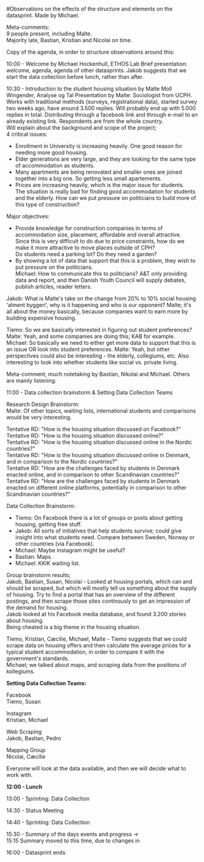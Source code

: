 #Observations on the effects of the structure and elements on the datasprint. Made by Michael.   

Meta-comments:  
9 people present, including Malte.  
Majority late, Bastian, Kristian and Nicolai on time.  

Copy of the agenda, in order to structure observations around this:  

10:00 - Welcome by Michael Hockenhull, ETHOS Lab
Brief presentation: welcome, agenda, agenda of other datasprints. Jakob suggests that we start the data collection before lunch, rather than after.  

10:30 - Introduction to the student housing situation by Malte Moll Wingender, Analyse og Tal
Presentation by Malte: Sociologist from UCPH. Works with traditional methods (surveys, registrational data), started survey two weeks ago, have around 3.500 replies. Will probably end up with 5.000 replies in total. Distributing through a facebook link and through e-mail to an already existing link. Respondents are from the whole country.    
Will explain about the background and scope of the project;  
4 critical issues:  
- Enrollment in University is increasing heavily. One good reason for needing more good housing.  
- Elder generations are very large, and they are looking for the same type of accommodation as students.  
- Many apartments are being renovated and smaller ones are joined together into a big one. So getting less small apartements.
- Prices are increasing heavily, which is the major issue for students.  
The situation is really bad for finding good accommodation for students and the elderly. How can we put pressure on politicians to build more of this type of construction?  

Major objectives:  
- Provide knowledge for construction companies in terms of accommodation size, placement, affordable and overall attractive.  
      Since this is very difficult to do due to price constraints, how do we make it more attractive to move places outside of CPH?  
      Do students need a parking lot? Do they need a garden?  
- By showing a lot of data that support that this is a problem, they wish to put pressure on the politicians.   
      Michael: How to communicate this to politicians? A&T only providing data and report, and then Danish Youth Council will supply     debates, publish articles, reader letters.  

Jakob: What is Malte's take on the change from 20% to 10% social housing 'alment byggeri', why is it happening and who is our opponent? Malte; it's all about the money basically, because companies want to earn more by building expensive housing.  

Tiemo: So we are basically interested in figuring out student preferences?   
Malte: Yeah, and some companies are doing this; KAB for example.  
Michael: So basically we need to either get more data to support that this is an issue OR look into student preferences. 
Malte: Yeah, but other perspectives could also be interesting - the elderly, collegiums, etc. Also interesting to look into whether students like social vs. private living. 

Meta-comment; much notetaking by Bastian, Nikolai and Michael. Others are mainly listening. 

11:00 - Data collection brainstorm & Setting Data Collection Teams

Research Design Brainstorm:  
Malte: Of other topics, waiting lists, international students and comparisons would be very interesting.  

Tentative RD: "How is the housing situation discussed on Facebook?"  
Tentative RD: "How is the housing situation discussed online?"  
Tentative RD: "How is the housing situation discussed online in the Nordic countries?"  
Tentative RD: "How is the housing situation discussed online in Denmark, and in comparison to the Nordic countries?"  
Tentative RD: "How are the challenges faced by students in Denmark enacted online, and in comparison to other Scandinavian countries?"  
Tentative RD: "How are the challenges faced by students in Denmark enacted on different online platforms, potentially in comparison to other Scandinavian countries?"  


Data Collection Brainstorm:  
- Tiemo: On Facebook there is a lot of groups or posts about getting housing, getting free stuff.  
- Jakob: All sorts of initiatives that help students survive; could give insight into what students need. Compare between Sweden, Norway or other countries (via Facebook).  
- Michael: Maybe Instagram might be useful?
- Bastian: Maps. 
- Michael: KKIK waiting list. 

Group brainstorm results;  
Jakob, Bastian, Susan, Nicolai - Looked at housing portals, which can and should be scraped, but which will mostly tell us something about the supply of housing. Try to find a portal that has an overview of the different postings, and then scrape those sites continously to get an impression of the demand for housing.  
Jakob looked at his Facebook media database, and found 3.200 stories about housing.  
Being cheated is a big theme in the housing situation.  

Tiemo, Kristian, Cæcilie, Michael, Malte - Tiemo suggests that we could scrape data on housing offers and then calculate the average prices for a typical student accommodation, in order to compare it with the government's standards.  
Michael; we talked about maps, and scraping data from the positions of kollegiums.  

**Setting Data Collection Teams:**  

Facebook  
Tiemo, Susan    

Instagram  
Kristian, Michael

Web Scraping  
Jakob, Bastian, Pedro  

Mapping Group  
Nicolai, Cæcilie 

Everyone will look at the data available, and then we will decide what to work with. 

**12:00 - Lunch**

13:00 - Sprinting: Data Collection

14:30 - Status Meeting

14:40 - Sprinting: Data Collection

15:30 - Summary of the days events and progress ->  
15:15 Summary moved to this time, due to changes in 

16:00 - Datasprint ends

